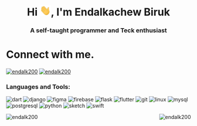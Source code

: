 <h1 align="center">Hi <img src="https://raw.githubusercontent.com/endalk200/endalk200/master/wave.gif" width="30px">, I'm Endalkachew Biruk</h1>
<h3 align="center">A self-taught programmer and Teck enthusiast</h3>

<h1> Connect with me.</h1> 

<a href="https://twitter.com/endalk200" target="blank"><img align="center"  src="https://cdn.jsdelivr.net/npm/simple-icons@3.0.1/icons/twitter.svg" alt="endalk200" height="22" width="22" /></a>
<a href="https://linkedin.com/in/endalk200" target="blank"><img align="center"  src="https://cdn.jsdelivr.net/npm/simple-icons@3.0.1/icons/linkedin.svg" alt="endalk200" height="22" width="22" /></a>

<h3 align="left">Languages and Tools:</h3>

<p align="left"><img src="https://www.vectorlogo.zone/logos/dartlang/dartlang-icon.svg" alt="dart" width="22" height="22"/> <img src="https://devicons.github.io/devicon/devicon.git/icons/django/django-original.svg" alt="django" width="22" height="22"/> <img src="https://www.vectorlogo.zone/logos/figma/figma-icon.svg" alt="figma" width="22" height="22"/> <img src="https://www.vectorlogo.zone/logos/firebase/firebase-icon.svg" alt="firebase" width="22" height="22"/> <img src="https://www.vectorlogo.zone/logos/pocoo_flask/pocoo_flask-icon.svg" alt="flask" width="22" height="22"/> <img src="https://www.vectorlogo.zone/logos/flutterio/flutterio-icon.svg" alt="flutter" width="22" height="22"/> <img src="https://www.vectorlogo.zone/logos/git-scm/git-scm-icon.svg" alt="git" width="22" height="22"/> <img src="https://devicons.github.io/devicon/devicon.git/icons/linux/linux-original.svg" alt="linux" width="22" height="22"/> <img src="https://devicons.github.io/devicon/devicon.git/icons/mysql/mysql-original-wordmark.svg" alt="mysql" width="22" height="22"/> <img src="https://devicons.github.io/devicon/devicon.git/icons/postgresql/postgresql-original-wordmark.svg" alt="postgresql" width="22" height="22"/> <img src="https://devicons.github.io/devicon/devicon.git/icons/python/python-original.svg" alt="python" width="22" height="22"/> <img src="https://www.vectorlogo.zone/logos/sketchapp/sketchapp-icon.svg" alt="sketch" width="22" height="22"/> <img src="https://devicons.github.io/devicon/devicon.git/icons/swift/swift-original-wordmark.svg" alt="swift" width="22" height="22"/></p>

<div>
  <img align="left" src="https://github-readme-stats.vercel.app/api/top-langs/?username=endalk200&layout=compact&hide=html" alt="endalk200" />
  <img align="right" src="https://github-readme-stats.vercel.app/api?username=endalk200&show_icons=true" alt="endalk200" />
</div>
